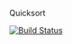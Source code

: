 Quicksort

[![Build Status](https://travis-ci.org/telooj/Quicksort.svg?branch=master)](https://travis-ci.org/telooj/Quicksort)
